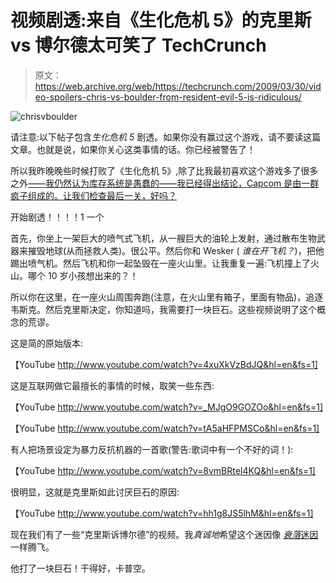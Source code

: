 # 视频剧透:来自《生化危机 5》的克里斯 vs 博尔德太可笑了 TechCrunch

> 原文：<https://web.archive.org/web/https://techcrunch.com/2009/03/30/video-spoilers-chris-vs-boulder-from-resident-evil-5-is-ridiculous/>

![chrisvboulder](img/519c7c90f39f8f833eb5d707e74ca3a8.png "chrisvboulder")

请注意:以下帖子包含*生化危机 5* 剧透。如果你没有赢过这个游戏，请不要读这篇文章。也就是说，如果你关心这类事情的话。你已经被警告了！

所以我昨晚晚些时候打败了《生化危机 5》,除了比我最初喜欢这个游戏多了很多之外[——我仍然认为库存系统是愚蠢的——我已经得出结论，Capcom 是由一群疯子组成的。让我们检查最后一关，好吗？](https://web.archive.org/web/20221006114710/http://www.crunchgear.com/2009/03/26/shock-zero-punctuation-doesnt-like-resident-evil-5/)

开始剧透！！！！1 一个

首先，你坐上一架巨大的喷气式飞机，从一艘巨大的油轮上发射，通过散布生物武器来摧毁地球(从而拯救人类)。很公平。然后你和 Wesker ( *谁在开飞机？*)，把他踢出喷气机。然后飞机和你一起坠毁在一座火山里。让我重复一遍:飞机撞上了火山。哪个 10 岁小孩想出来的？！

所以你在这里，在一座火山周围奔跑(注意，在火山里有箱子，里面有物品)，追逐韦斯克。然后克里斯决定，你知道吗，我需要打一块巨石。这些视频说明了这个概念的荒谬。

这是简的原始版本:

【YouTube http://www.youtube.com/watch?v=4xuXkVzBdJQ&hl=en&fs=1]

这是互联网做它最擅长的事情的时候，取笑一些东西:

【YouTube http://www.youtube.com/watch?v=_MJgO9GOZOo&hl=en&fs=1]

【YouTube http://www.youtube.com/watch?v=tA5aHFPMSCo&hl=en&fs=1]

有人把场景设定为暴力反抗机器的一首歌(警告:歌词中有一个不好的词！):

【YouTube http://www.youtube.com/watch?v=8vmBRteI4KQ&hl=en&fs=1]

很明显，这就是克里斯如此讨厌巨石的原因:

【YouTube http://www.youtube.com/watch?v=hh1g8JS5lhM&hl=en&fs=1]

现在我们有了一些“克里斯诉博尔德”的视频。我*真诚地*希望这个迷因像 [*衰落*迷因](https://web.archive.org/web/20221006114710/http://www.youtube.com/watch?v=wd4WZ3LqCKw)一样腾飞。

他打了一块巨石！干得好，卡普空。